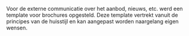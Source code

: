 Voor de externe communicatie over het aanbod, nieuws, etc. werd een template voor brochures opgesteld. Deze template vertrekt vanuit de principes van de huisstijl en kan aangepast worden naargelang eigen wensen. 